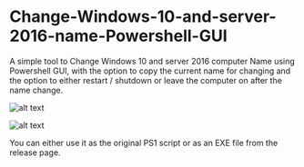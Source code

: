 # Change-Windows-10-and-server-2016-name-Powershell-GUI
A simple tool to Change Windows 10 and server 2016 computer Name using Powershell GUI, with the option to copy the current name for changing and the option to either restart / shutdown or leave the computer on after the name change.

![alt text](https://i.imgur.com/p1QwMOv.png)

![alt text](https://i.imgur.com/BHf7gjy.png)

You can either use it as the original PS1 script or as an EXE file from the release page.
